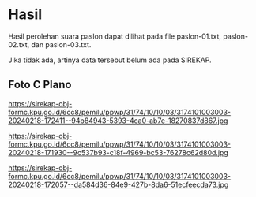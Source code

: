 # Hasil

Hasil perolehan suara paslon dapat dilihat pada file paslon-01.txt, paslon-02.txt, dan paslon-03.txt.

Jika tidak ada, artinya data tersebut belum ada pada SIREKAP.

## Foto C Plano

https://sirekap-obj-formc.kpu.go.id/6cc8/pemilu/ppwp/31/74/10/10/03/3174101003003-20240218-172411--94b84943-5393-4ca0-ab7e-18270837d867.jpg

https://sirekap-obj-formc.kpu.go.id/6cc8/pemilu/ppwp/31/74/10/10/03/3174101003003-20240218-171930--9c537b93-c18f-4969-bc53-76278c62d80d.jpg

https://sirekap-obj-formc.kpu.go.id/6cc8/pemilu/ppwp/31/74/10/10/03/3174101003003-20240218-172057--da584d36-84e9-427b-8da6-51ecfeecda73.jpg
